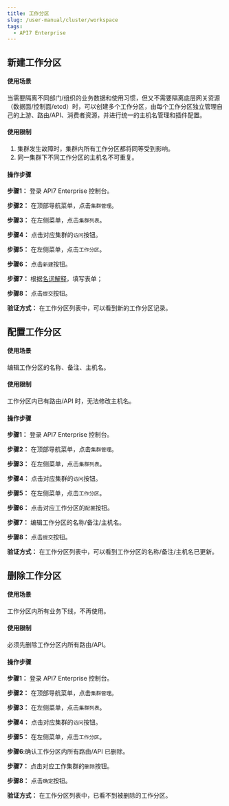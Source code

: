 ```yaml
---
title: 工作分区
slug: /user-manual/cluster/workspace
tags:
  - API7 Enterprise
---
```


## 新建工作分区
#### 使用场景

当需要隔离不同部门/组织的业务数据和使用习惯，但又不需要隔离底层网关资源（数据面/控制面/etcd）时，可以创建多个工作分区，由每个工作分区独立管理自己的上游、路由/API、消费者资源，并进行统一的主机名管理和插件配置。

#### 使用限制

1. 集群发生故障时，集群内所有工作分区都将同等受到影响。
2. 同一集群下不同工作分区的主机名不可重复。

#### 操作步骤

**步骤1：** 登录 API7 Enterprise 控制台。

**步骤2：** 在顶部导航菜单，点击`集群管理`。

**步骤3：** 在左侧菜单，点击`集群列表`。

**步骤4：** 点击对应集群的`访问`按钮。

**步骤5：** 在左侧菜单，点击`工作分区`。

**步骤6：** 点击`新建`按钮。

**步骤7：** 根据[名词解释](https://docs.apiseven.com/enterprise/background-information/glossary#%E5%B7%A5%E4%BD%9C%E5%88%86%E5%8C%BA)，填写表单；

**步骤8：** 点击`提交`按钮。

**验证方式：** 在工作分区列表中，可以看到新的工作分区记录。

## 配置工作分区
#### 使用场景

编辑工作分区的名称、备注、主机名。

#### 使用限制

工作分区内已有路由/API 时，无法修改主机名。

#### 操作步骤

**步骤1：** 登录 API7 Enterprise 控制台。

**步骤2：** 在顶部导航菜单，点击`集群管理`。

**步骤3：** 在左侧菜单，点击`集群列表`。

**步骤4：** 点击对应集群的`访问`按钮。

**步骤5：** 在左侧菜单，点击`工作分区`。

**步骤6：** 点击对应工作分区的`配置`按钮。

**步骤7：** 编辑工作分区的名称/备注/主机名。

**步骤8：** 点击`提交`按钮。

**验证方式：** 在工作分区列表中，可以看到工作分区的名称/备注/主机名已更新。

## 删除工作分区
#### 使用场景

工作分区内所有业务下线，不再使用。

#### 使用限制

必须先删除工作分区内所有路由/API。

#### 操作步骤

**步骤1：** 登录 API7 Enterprise 控制台。

**步骤2：** 在顶部导航菜单，点击`集群管理`。

**步骤3：** 在左侧菜单，点击`集群列表`。

**步骤4：** 点击对应集群的`访问`按钮。

**步骤5：** 在左侧菜单，点击`工作分区`。

**步骤6**:确认工作分区内所有路由/API 已删除。

**步骤7：** 点击对应工作集群的`删除`按钮。

**步骤8：** 点击`确定`按钮。

**验证方式：** 在工作分区列表中，已看不到被删除的工作分区。
